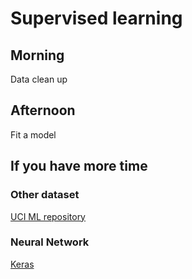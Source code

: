 # Supervised learning

## Morning

Data clean up

## Afternoon

Fit a model

## If you have more time

### Other dataset
[UCI ML repository](http://archive.ics.uci.edu/ml/index.php)

### Neural Network
[Keras](https://keras.io)